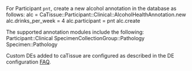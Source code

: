 For Participant `pnt`, create a new alcohol annotation in the database as follows:
    alc = CaTissue::Participant::Clinical::AlcoholHealthAnnotation.new
    alc.drinks_per_week = 4
    alc.participant = pnt
    alc.create

The supported annotation modules include the following:
    Participant::Clinical
    SpecimenCollectionGroup::Pathology
    Specimen::Pathology

Custom DEs added to caTissue are configured as described in the DE configuration [FAQ](/kb/tissue/how-do-i-add-a-custom-dynamic-extension).